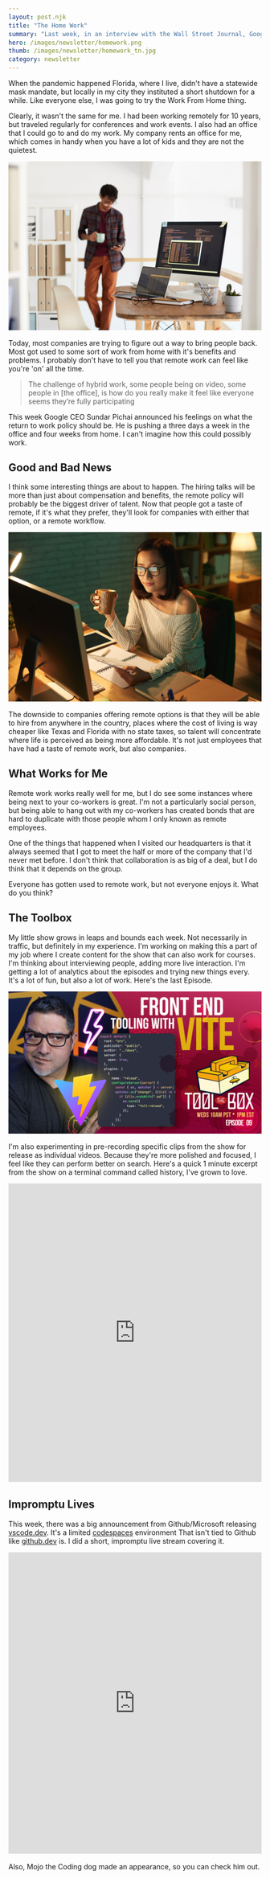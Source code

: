 ```yaml
---
layout: post.njk
title: "The Home Work"
summary: "Last week, in an interview with the Wall Street Journal, Google CEO Sundar Pichai announced where their policy for work is going three days in the office/four weeks working from home a year. The change in the structure of work is going to be one of the biggest shifts on how companies will operate in the future. Here's what I think."
hero: /images/newsletter/homework.png
thumb: /images/newsletter/homework_tn.jpg
category: newsletter
---
```


When the pandemic happened Florida, where I live, didn't have a statewide mask mandate, but locally in my city they instituted a short shutdown for a while. Like everyone else, I was going to try the Work From Home thing.

Clearly, it wasn't the same for me. I had been working remotely for 10 years, but traveled regularly for conferences and work events. I also had an office that I could go to and do my work. My company rents an office for me, which comes in handy when you have a lot of kids and they are not the quietest.

![Work From Home](/images/newsletter/returntooffice.jpg)

Today, most companies are trying to figure out a way to bring people back. Most got used to some sort of work from home with it's benefits and problems. I probably don't have to tell you that remote work can feel like you're 'on' all the time.

> The challenge of hybrid work, some people being on video, some people in [the office], is how do you really make it feel like everyone seems they’re fully participating

This week Google CEO Sundar Pichai announced his feelings on what the return to work policy should be. He is pushing a three days a week in the office and four weeks from home. I can't imagine how this could possibly work.

## Good and Bad News

I think some interesting things are about to happen. The hiring talks will be more than just about compensation and benefits, the remote policy will probably be the biggest driver of talent. Now that people got a taste of remote, if it's what they prefer, they'll look for companies with either that option, or a remote workflow.

![Work From Home](/images/newsletter/workfromhome.jpg)

The downside to companies offering remote options is that they will be able to hire from anywhere in the country, places where the cost of living is way cheaper like Texas and Florida with no state taxes, so talent will concentrate where life is perceived as being more affordable. It's not just employees that have had a taste of remote work, but also companies.

## What Works for Me

Remote work works really well for me, but I do see some instances where being next to your co-workers is great. I'm not a particularly social person, but being able to hang out with my co-workers has created bonds that are hard to duplicate with those people whom I only known as remote employees.

One of the things that happened when I visited our headquarters is that it always seemed that I got to meet the half or more of the company that I'd never met before. I don't think that collaboration is as big of a deal, but I do think that it depends on the group. 

Everyone has gotten used to remote work, but not everyone enjoys it. What do you think?

## The Toolbox

My little show grows in leaps and bounds each week. Not necessarily in traffic, but definitely in my experience. I'm working on making this a part of my job where I create content for the show that can also work for courses. I'm thinking about interviewing people, adding more live interaction. I'm getting a lot of analytics about the episodes and trying new things every. It's a lot of fun, but also a lot of work. Here's the last Episode.

[![The Toolbox Episode 09 - Vite](/images/toolbox/EP09-Vite.png)](https://linkedin.com/video/event/urn:li:ugcPost:6852737335998627840)

I'm also experimenting in pre-recording specific clips from the show for release as individual videos. Because they're more polished and focused, I feel like they can perform better on search. Here's a quick 1 minute excerpt from the show on a terminal command called history, I've grown to love.

<iframe src="https://www.linkedin.com/embed/feed/update/urn:li:ugcPost:6857202508046110721" height="594" width="504" style="width:100%" frameborder="0" allowfullscreen="" title="Embedded post"></iframe>

## Impromptu Lives

This week, there was a big announcement from Github/Microsoft releasing [vscode.dev](https://vscode.dev/). It's a limited [codespaces](https://github.com/features/codespaces) environment That isn't tied to Github like [github.dev](https://github.dev/) is. I did a short, impromptu live stream covering it.

<iframe src="https://www.linkedin.com/video/embed/live/urn:li:ugcPost:6856978413266235392" height="284" width="504" style="min-height: 600px; width:100%" frameborder="0" allowfullscreen="" title="Embedded post"></iframe>

Also, Mojo the Coding dog made an appearance, so you can check him out. 